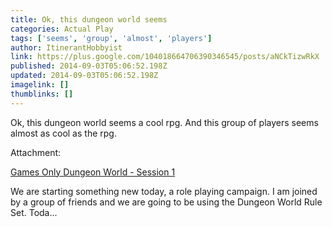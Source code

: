 ```yaml
---
title: Ok, this dungeon world seems
categories: Actual Play
tags: ['seems', 'group', 'almost', 'players']
author: ItinerantHobbyist
link: https://plus.google.com/104018664706390346545/posts/aNCkTizwRkX
published: 2014-09-03T05:06:52.198Z
updated: 2014-09-03T05:06:52.198Z
imagelink: []
thumblinks: []
---
```


Ok, this dungeon world seems a cool rpg. And this group of players seems almost as cool as the rpg.


Attachment:

<a href='http://youtu.be/C50mWC7pSoE'>Games Only Dungeon World - Session 1</a>


We are starting something new today, a role playing campaign. I am joined by a group of friends and we are going to be using the Dungeon World Rule Set. Toda...
